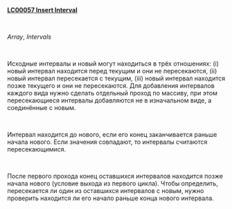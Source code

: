 <p>
<b>
<a href="https://leetcode.com/problems/insert-interval/">
LC00057 Insert Interval
</a>
</b>
</p>
​
<p>
<i>Array</i>, <i>Intervals</i>
</p>
​
<p>
Исходные интервалы и новый могут находиться в трёх отношениях: (i) новый интервал находится перед текущим и они не пересекаются, (ii) новый интервал пересекается с текущим, (iii) новый интервал находится позже текущего и они не пересекаются. Для добавления интервалов каждого вида нужно сделать отдельный проход по массиву, при этом пересекающиеся интервалы добавляются не в изначальном виде, а соединённые с новым.
</p>
​
<p>
Интервал находится до нового, если его конец заканчивается раньше начала нового. Если значения совпадают, то интервалы считаются пересекающимися.
</p>
​
<p>
После первого прохода конец оставшихся интервалов находится позже начала нового (условие выхода из первого цикла). Чтобы определить, пересекается ли один из оставшихся интервалов с новым, нужно проверить находится ли его начало раньше конца нового интервала.
</p>